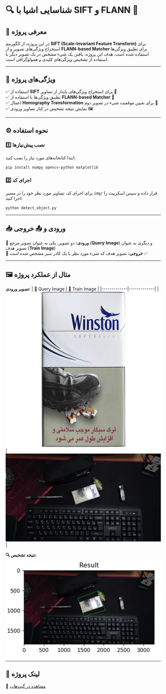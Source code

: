 # 🔍 شناسایی اشیا با SIFT و FLANN 🚀

## 📌 معرفی پروژه
در این پروژه، از الگوریتم **SIFT (Scale-Invariant Feature Transform)** برای استخراج ویژگی‌های تصویر و از **FLANN-based Matcher** برای تطبیق ویژگی‌ها استفاده شده است. هدف این پروژه، یافتن یک شیء مشخص در یک تصویر دیگر با استفاده از تشخیص ویژگی‌های کلیدی و همولوگرافی است.

---

## 🎯 ویژگی‌های پروژه
✅ استفاده از **SIFT** برای استخراج ویژگی‌های پایدار از تصاویر 🔬  
✅ تطبیق ویژگی‌ها با استفاده از **FLANN-based Matcher** 🔗  
✅ اعمال **Homography Transformation** برای تعیین موقعیت شیء در تصویر دوم 📍  
✅ نمایش نتیجه تشخیص در کنار تصاویر ورودی 🖼️

---

## ⚙️ نحوه استفاده
### 1️⃣ نصب پیش‌نیازها
ابتدا کتابخانه‌های مورد نیاز را نصب کنید:
```bash
pip install numpy opencv-python matplotlib
```

### 2️⃣ اجرای کد
برای اجرای کد، تصاویر مورد نظر خود را در مسیر `img/` قرار داده و سپس اسکریپت را اجرا کنید:
```bash
python detect_object.py
```

---

## 📥 ورودی و 📤 خروجی
🔹 **ورودی:** دو تصویر، یکی به عنوان تصویر مرجع (**Query Image**) و دیگری به عنوان تصویر هدف (**Train Image**)  
🔹 **خروجی:** تصویر هدف که شیء مورد نظر با یک کادر سبز مشخص شده است ✅

---

## 🖼️ مثال از عملکرد پروژه
**تصویر ورودی:**
| 🎯 Query Image | 🎯 Train Image |
|-------------|-------------|
| ![Query](img/Query.jpg) | ![Train](img/Train.jpg) |

**🔍 نتیجه تشخیص:**
![Result](img/result.jpg)

---

## 🔗 لینک پروژه
📌 [مشاهده در گیت‌هاب](https://github.com/pooyaHajiSadeghi/sift-flann-object-detection-bestWay.git)

